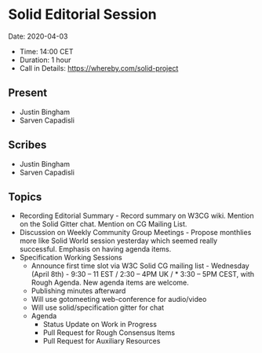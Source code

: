 # Solid Editorial Session

Date: 2020-04-03

* Time: 14:00 CET
* Duration: 1 hour
* Call in Details: https://whereby.com/solid-project

## Present

* Justin Bingham
* Sarven Capadisli

## Scribes

* Justin Bingham
* Sarven Capadisli


## Topics

* Recording Editorial Summary - Record summary on W3CG wiki. Mention on the Solid Gitter chat. Mention on CG Mailing List.
* Discussion on Weekly Community Group Meetings - Propose monthlies more like Solid World session yesterday which seemed really successful. Emphasis on having agenda items.
* Specification Working Sessions
  *  Announce first time slot via W3C Solid CG mailing list - Wednesday (April 8th) - 9:30 – 11 EST / 2:30 – 4PM UK / * 3:30 – 5PM CEST, with Rough Agenda. New agenda items are welcome.
  * Publishing minutes afterward
  * Will use gotomeeting web-conference for audio/video
  * Will use solid/specification gitter for chat
  * Agenda
    * Status Update on Work in Progress
    * Pull Request for Rough Consensus Items
    * Pull Request for Auxiliary Resources
